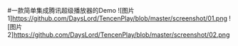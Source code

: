 #一款简单集成腾讯超级播放器的Demo
![图片1]https://github.com/DaysLord/TencenPlay/blob/master/screenshot/01.png
![图片2]https://github.com/DaysLord/TencenPlay/blob/master/screenshot/02.png

